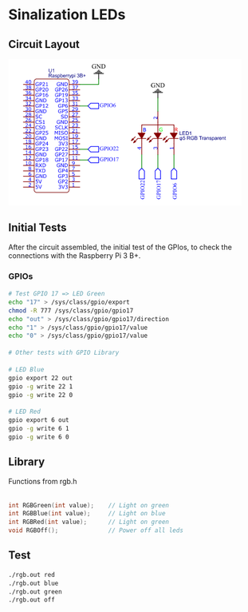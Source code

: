 # Sinalization LEDs

## Circuit Layout
![rgb](../images/rgb.png)

## Initial Tests

After the circuit assembled, the initial test of the GPIos, to check the connections with the Raspberry Pi 3 B+.

### GPIOs

```sh
# Test GPIO 17 => LED Green
echo "17" > /sys/class/gpio/export
chmod -R 777 /sys/class/gpio/gpio17
echo "out" > /sys/class/gpio/gpio17/direction
echo "1" > /sys/class/gpio/gpio17/value
echo "0" > /sys/class/gpio/gpio17/value

# Other tests with GPIO Library

# LED Blue
gpio export 22 out
gpio -g write 22 1
gpio -g write 22 0

# LED Red
gpio export 6 out
gpio -g write 6 1
gpio -g write 6 0

```
## Library
Functions from rgb.h

```c

int RGBGreen(int value);    // Light on green
int RGBBlue(int value);     // Light on blue
int RGBRed(int value);      // Light on green
void RGBOff();              // Power off all leds
```

## Test

```sh
./rgb.out red
./rgb.out blue
./rgb.out green
./rgb.out off
```